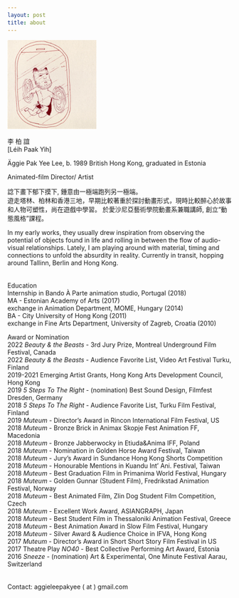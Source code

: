 ```yaml
---
layout: post
title: about
---
```


<img src="./assets/images/about/about001.gif" alt="Äggies headshot" width="200"/>

李 柏 誼  
[Léih Paak Yìh]

Äggie Pak Yee Lee, b. 1989 British Hong Kong, graduated in Estonia

Animated-film Director/ Artist

諗下畫下郁下摸下, 鍾意由一極端跑列另一極端。  
遊走塔林、柏林和香港三地，早期比較著重於探討動畫形式，現時比較醉心於故事和人物可塑性，尚在遊戲中學習。 於愛沙尼亞藝術學院動畫系兼職講師, 創立“動態風格”課程。

In my early works, they usually drew inspiration from observing the potential of objects found in life and rolling in between the flow of audio-visual relationships. Lately, I am playing around with material, timing and connections to unfold the absurdity in reality. Currently in transit, hopping around Tallinn, Berlin and Hong Kong.
<br>
<br>
<br>
Education  
Internship in Bando À Parte animation studio, Portugal (2018)  
MA - Estonian Academy of Arts (2017)  
exchange in Animation Department, MOME, Hungary (2014)  
BA - City University of Hong Kong (2011)  
exchange in Fine Arts Department, University of Zagreb, Croatia (2010)

Award or Nomination  
2022 _Beauty & the Beasts_ - 3rd Jury Prize, Montreal Underground Film Festival, Canada  
2022 _Beauty & the Beasts_ - Audience Favorite List, Video Art Festival Turku, Finland  
2019-2021 Emerging Artist Grants, Hong Kong Arts Development Council, Hong Kong  
2019 _5 Steps To The Right_ - (nomination) Best Sound Design, Filmfest Dresden, Germany  
2018 _5 Steps To The Right_ - Audience Favorite List, Turku Film Festival, Finland  
2019 _Muteum_ - Director’s Award in Rincon International Film Festival, US  
2018 _Muteum_ - Bronze Brick in Animax Skopje Fest Animation FF, Macedonia  
2018 _Muteum_ - Bronze Jabberwocky in Etiuda&Anima IFF, Poland  
2018 _Muteum_ - Nomination in Golden Horse Award Festival, Taiwan  
2018 _Muteum_ - Jury’s Award in Sundance Hong Kong Shorts Competition  
2018 _Muteum_ - Honourable Mentions in Kuandu Int’ Ani. Festival, Taiwan  
2018 _Muteum_ - Best Graduation Film in Primanima World Festival, Hungary  
2018 _Muteum_ - Golden Gunnar (Student Film), Fredrikstad Animation Festival, Norway  
2018 _Muteum_ - Best Animated Film, Zlin Dog Student Film Competition, Czech  
2018 _Muteum_ - Excellent Work Award, ASIANGRAPH, Japan  
2018 _Muteum_ - Best Student Film in Thessaloniki Animation Festival, Greece  
2018 _Muteum_ - Best Animation Award in Slow Film Festival, Hungary  
2018 _Muteum_ - Silver Award & Audience Choice in IFVA, Hong Kong  
2017 _Muteum_ - Director’s Award in Short Short Story Film Festival in US  
2017 Theatre Play _NO40_ - Best Collective Performing Art Award, Estonia  
2016 _Sneeze_ - (nomination) Art & Experimental, One Minute Festival Aarau, Switzerland
<br>
<br>
<br>
Contact: aggieleepakyee ( at ) gmail.com
